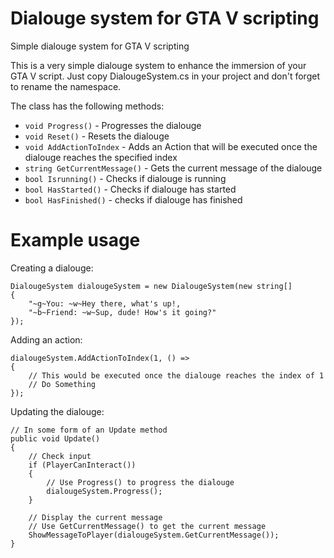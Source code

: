 # Dialouge system for GTA V scripting
Simple dialouge system for GTA V scripting

This is a very simple dialouge system to enhance the immersion of your GTA V script.
Just copy DialougeSystem.cs in your project and don't forget to rename the namespace.

The class has the following methods:
- ``void Progress()``                 - Progresses the dialouge
- ``void Reset()``                    - Resets the dialouge
- ``void AddActionToIndex``           - Adds an Action that will be executed once the dialouge reaches the specified index 
- ``string GetCurrentMessage()``      - Gets the current message of the dialouge
- ``bool Isrunning()``                - Checks if dialouge is running
- ``bool HasStarted()``               - Checks if dialouge has started
- ``bool HasFinished()``              - checks if dialouge has finished

# Example usage
Creating a dialouge:
```
DialougeSystem dialougeSystem = new DialougeSystem(new string[]
{
    "~g~You: ~w~Hey there, what's up!,
    "~b~Friend: ~w~Sup, dude! How's it going?"
});
```

Adding an action:
```
dialougeSystem.AddActionToIndex(1, () =>
{
    // This would be executed once the dialouge reaches the index of 1
    // Do Something
});
```

Updating the dialouge:
```
// In some form of an Update method
public void Update()
{
    // Check input
    if (PlayerCanInteract())
    {
        // Use Progress() to progress the dialouge
        dialougeSystem.Progress();
    }

    // Display the current message
    // Use GetCurrentMessage() to get the current message
    ShowMessageToPlayer(dialougeSystem.GetCurrentMessage());
}
```
